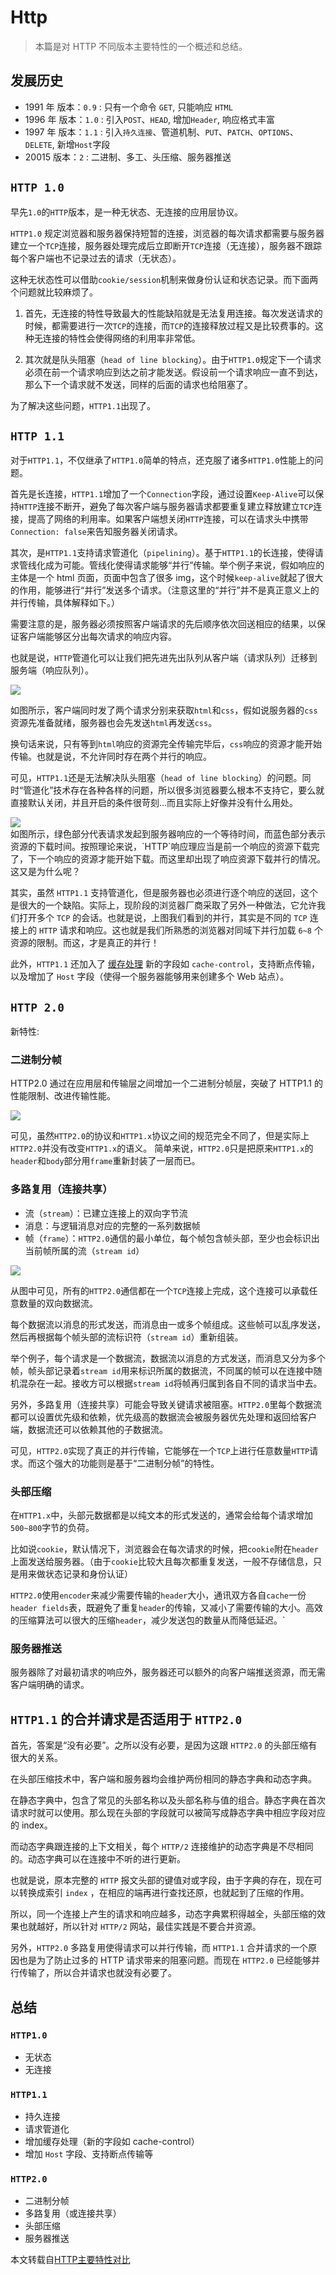 # Http

> 本篇是对 HTTP 不同版本主要特性的一个概述和总结。

## 发展历史

- 1991 年 版本：`0.9` : 只有一个命令 `GET`, 只能响应 `HTML`
- 1996 年 版本：`1.0` : 引入`POST`、`HEAD`, 增加`Header`, 响应格式丰富
- 1997 年 版本：`1.1` : 引入`持久连接`、管道机制、`PUT`、`PATCH`、`OPTIONS`、`DELETE`, 新增`Host`字段
- 20015 版本：`2` : 二进制、多工、头压缩、服务器推送

## `HTTP 1.0`

早先`1.0`的`HTTP`版本，是一种无状态、无连接的应用层协议。

`HTTP1.0` 规定浏览器和服务器保持短暂的连接，浏览器的每次请求都需要与服务器建立一个`TCP`连接，服务器处理完成后立即断开`TCP`连接（无连接），服务器不跟踪每个客户端也不记录过去的请求（无状态）。

这种无状态性可以借助`cookie/session`机制来做身份认证和状态记录。而下面两个问题就比较麻烦了。

1. 首先，无连接的特性导致最大的性能缺陷就是无法复用连接。每次发送请求的时候，都需要进行一次`TCP`的连接，而`TCP`的连接释放过程又是比较费事的。这种无连接的特性会使得网络的利用率非常低。

2. 其次就是队头阻塞（`head of line blocking`）。由于`HTTP1.0`规定下一个请求必须在前一个请求响应到达之前才能发送。假设前一个请求响应一直不到达，那么下一个请求就不发送，同样的后面的请求也给阻塞了。

为了解决这些问题，`HTTP1.1`出现了。

## `HTTP 1.1`

对于`HTTP1.1`，不仅继承了`HTTP1.0`简单的特点，还克服了诸多`HTTP1.0`性能上的问题。

首先是长连接，`HTTP1.1`增加了一个`Connection`字段，通过设置`Keep-Alive`可以保持`HTTP`连接不断开，避免了每次客户端与服务器请求都要重复建立释放建立`TCP`连接，提高了网络的利用率。如果客户端想关闭`HTTP`连接，可以在请求头中携带`Connection: false`来告知服务器关闭请求。

其次，是`HTTP1.1`支持请求管道化（`pipelining`）。基于`HTTP1.1`的长连接，使得请求管线化成为可能。管线化使得请求能够“并行”传输。举个例子来说，假如响应的主体是一个 html 页面，页面中包含了很多 img，这个时候`keep-alive`就起了很大的作用，能够进行“并行”发送多个请求。（注意这里的“并行”并不是真正意义上的并行传输，具体解释如下。）

需要注意的是，服务器必须按照客户端请求的先后顺序依次回送相应的结果，以保证客户端能够区分出每次请求的响应内容。

也就是说，`HTTP`管道化可以让我们把先进先出队列从客户端（请求队列）迁移到服务端（响应队列）。

<div>
  <img src="https://gitee.com/sandlz/images/raw/master/uPic/http_01.png" />
</div>

如图所示，客户端同时发了两个请求分别来获取`html`和`css`，假如说服务器的`css`资源先准备就绪，服务器也会先发送`html`再发送`css`。

换句话来说，只有等到`html`响应的资源完全传输完毕后，`css`响应的资源才能开始传输。也就是说，不允许同时存在两个并行的响应。

可见，`HTTP1.1`还是无法解决队头阻塞（`head of line blocking`）的问题。同时“管道化”技术存在各种各样的问题，所以很多浏览器要么根本不支持它，要么就直接默认关闭，并且开启的条件很苛刻...而且实际上好像并没有什么用处。

<div>
  <img src="https://gitee.com/sandlz/images/raw/master/uPic/http_02.png" />
</div>
如图所示，绿色部分代表请求发起到服务器响应的一个等待时间，而蓝色部分表示资源的下载时间。按照理论来说，`HTTP`响应理应当是前一个响应的资源下载完了，下一个响应的资源才能开始下载。而这里却出现了响应资源下载并行的情况。这又是为什么呢？

其实，虽然 `HTTP1.1` 支持管道化，但是服务器也必须进行逐个响应的送回，这个是很大的一个缺陷。实际上，现阶段的浏览器厂商采取了另外一种做法，它允许我们打开多个 `TCP` 的会话。也就是说，上图我们看到的并行，其实是不同的 `TCP` 连接上的 `HTTP` 请求和响应。这也就是我们所熟悉的浏览器对同域下并行加载 `6~8` 个资源的限制。而这，才是真正的并行！

此外，`HTTP1.1` 还加入了 [缓存处理](./cache.html) 新的字段如 `cache-control`，支持断点传输，以及增加了 `Host` 字段（使得一个服务器能够用来创建多个 Web 站点）。

## `HTTP 2.0`

新特性:

### 二进制分帧

HTTP2.0 通过在应用层和传输层之间增加一个二进制分帧层，突破了 HTTP1.1 的性能限制、改进传输性能。

<div>
  <img src="https://gitee.com/sandlz/images/raw/master/uPic/http_03.jpeg" />
</div>

可见，虽然`HTTP2.0`的协议和`HTTP1.x`协议之间的规范完全不同了，但是实际上`HTTP2.0`并没有改变`HTTP1.x`的语义。
简单来说，`HTTP2.0`只是把原来`HTTP1.x`的`header`和`body`部分用`frame`重新封装了一层而已。

### 多路复用（连接共享）

- 流（`stream`）：已建立连接上的双向字节流
- 消息：与逻辑消息对应的完整的一系列数据帧
- 帧（`frame`）：`HTTP2.0`通信的最小单位，每个帧包含帧头部，至少也会标识出当前帧所属的流（`stream id`）

<div>
  <img src="https://gitee.com/sandlz/images/raw/master/uPic/http_04.jpeg" />
</div>

从图中可见，所有的`HTTP2.0`通信都在一个`TCP`连接上完成，这个连接可以承载任意数量的双向数据流。

每个数据流以消息的形式发送，而消息由一或多个帧组成。这些帧可以乱序发送，然后再根据每个帧头部的流标识符（`stream id`）重新组装。

举个例子，每个请求是一个数据流，数据流以消息的方式发送，而消息又分为多个帧，帧头部记录着`stream id`用来标识所属的数据流，不同属的帧可以在连接中随机混杂在一起。接收方可以根据`stream id`将帧再归属到各自不同的请求当中去。

另外，多路复用（连接共享）可能会导致关键请求被阻塞。`HTTP2.0`里每个数据流都可以设置优先级和依赖，优先级高的数据流会被服务器优先处理和返回给客户端，数据流还可以依赖其他的子数据流。

可见，`HTTP2.0`实现了真正的并行传输，它能够在一个`TCP`上进行任意数量`HTTP`请求。而这个强大的功能则是基于“二进制分帧”的特性。

### 头部压缩

在`HTTP1.x`中，头部元数据都是以纯文本的形式发送的，通常会给每个请求增加`500~800`字节的负荷。

比如说`cookie`，默认情况下，浏览器会在每次请求的时候，把`cookie`附在`header`上面发送给服务器。（由于`cookie`比较大且每次都重复发送，一般不存储信息，只是用来做状态记录和身份认证）

`HTTP2.0`使用`encoder`来减少需要传输的`header`大小，通讯双方各自`cache`一份`header fields`表，既避免了重复`header`的传输，又减小了需要传输的大小。高效的压缩算法可以很大的压缩`header`，减少发送包的数量从而降低延迟。`

### 服务器推送

服务器除了对最初请求的响应外，服务器还可以额外的向客户端推送资源，而无需客户端明确的请求。

## `HTTP1.1` 的合并请求是否适用于 `HTTP2.0`

首先，答案是“没有必要”。之所以没有必要，是因为这跟 `HTTP2.0` 的头部压缩有很大的关系。

在头部压缩技术中，客户端和服务器均会维护两份相同的静态字典和动态字典。

在静态字典中，包含了常见的头部名称以及头部名称与值的组合。静态字典在首次请求时就可以使用。那么现在头部的字段就可以被简写成静态字典中相应字段对应的 index。

而动态字典跟连接的上下文相关，每个 `HTTP/2` 连接维护的动态字典是不尽相同的。动态字典可以在连接中不听的进行更新。

也就是说，原本完整的 `HTTP` 报文头部的键值对或字段，由于字典的存在，现在可以转换成索引 `index` ，在相应的端再进行查找还原，也就起到了压缩的作用。

所以，同一个连接上产生的请求和响应越多，动态字典累积得越全，头部压缩的效果也就越好，所以针对 `HTTP/2` 网站，最佳实践是不要合并资源。

另外，`HTTP2.0` 多路复用使得请求可以并行传输，而 `HTTP1.1` 合并请求的一个原因也是为了防止过多的 HTTP 请求带来的阻塞问题。而现在 `HTTP2.0` 已经能够并行传输了，所以合并请求也就没有必要了。

## 总结

### `HTTP1.0`

- 无状态
- 无连接

### `HTTP1.1`

- 持久连接
- 请求管道化
- 增加缓存处理（新的字段如 cache-control）
- 增加 `Host` 字段、支持断点传输等

### `HTTP2.0`

- 二进制分帧
- 多路复用（或连接共享）
- 头部压缩
- 服务器推送

本文转载自[HTTP主要特性对比](https://segmentfault.com/a/1190000013028798)